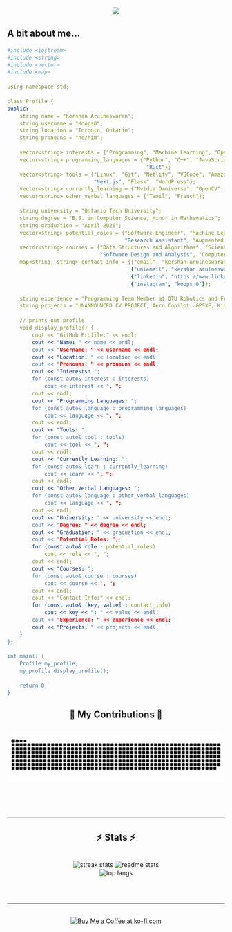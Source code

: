 <div style="text-align: center;">
    <img src="https://capsule-render.vercel.app/api?type=venom&color=auto&height=200&section=header&text=Welcome!&fontSize=90" />
</div>

## A bit about me...
```yaml
#include <iostream>
#include <string>
#include <vector>
#include <map>

using namespace std;

class Profile {
public:
    string name = "Kershan Arulneswaran";
    string username = "Koops0";
    string location = "Toronto, Ontario";
    string pronouns = "he/him";

    vector<string> interests = {"Programming", "Machine Learning", "Open Source", "Computer Vision", "Robotics", "NLP"};
    vector<string> programming_languages = {"Python", "C++", "JavaScript", "Go", "TypeScript" "Java", "HTML", "CSS", "Ruby",
                                             "Rust"};
    vector<string> tools = {"Linux", "Git", "Netlify", "VSCode", "Amazon Web Services", "OpenGL", "SQL", "React", "Node.js",
                            "Next.js", "Flask", "WordPress"};
    vector<string> currently_learning = {"Nvidia Omniverse", "OpenCV", "Tensorflow", "MongoDB", "Flutter"}
    vector<string> other_verbal_languages = {"Tamil", "French"};

    string university = "Ontario Tech University";
    string degree = "B.S. in Computer Science, Minor in Mathematics";
    string graduation = "April 2026";
    vector<string> potential_roles = {"Software Engineer", "Machine Learning Engineer", "Computer Vision Engineer", 
                                      "Research Assistant", "Augmented Reality Developer", "Data Scientist"};
    vector<string> courses = {"Data Structures and Algorithms", "Scientific Data Analysis", "Software Systems Dev. and Integ.",
                              "Software Design and Analysis", "Computer Graphics and Visualization"};
    map<string, string> contact_info = {{"email", "kershan.arulneswaran@gmail.com"},
                                        {"uniemail", "kershan.arulneswaran@ontariotechu.net"},
                                        {"linkedin", "https://www.linkedin.com/in/kersharul/"}, {"discord", "koops_0"},
                                        {"instagram", "koops_0"}};

    string experience = "Programming Team Member at OTU Robotics and Freelance Computer Science Mentor";
    string projects = "UNANNOUNCED CV PROJECT, Aero Copilot, GPSXE, King's Battle (will be posted later), Talkhub, Ri3D 2024";

    // prints out profile
    void display_profile() {
        cout << "GitHub Profile:" << endl;
        cout << "Name: " << name << endl;
        cout << "Username: " << username << endl;
        cout << "Location: " << location << endl;
        cout << "Pronouns: " << pronouns << endl;
        cout << "Interests: ";
        for (const auto& interest : interests)
            cout << interest << ", ";
        cout << endl;
        cout << "Programming Languages: ";
        for (const auto& language : programming_languages)
            cout << language << ", ";
        cout << endl;
        cout << "Tools: ";
        for (const auto& tool : tools)
            cout << tool << ", ";
        cout << endl;
        cout << "Currently Learning: ";
        for (const auto& learn : currently_learning)
            cout << learn << ", ";
        cout << endl;
        cout << "Other Verbal Languages: ";
        for (const auto& language : other_verbal_languages)
            cout << language << ", ";
        cout << endl;
        cout << "University: " << university << endl;
        cout << "Degree: " << degree << endl;
        cout << "Graduation: " << graduation << endl;
        cout << "Potential Roles: ";
        for (const auto& role : potential_roles)
            cout << role << ", ";
        cout << endl;
        cout << "Courses: ";
        for (const auto& course : courses)
            cout << course << ", ";
        cout << endl;
        cout << "Contact Info:" << endl;
        for (const auto& [key, value] : contact_info)
            cout << key << ": " << value << endl;
        cout << "Experience: " << experience << endl;
        cout << "Projects: " << projects << endl;
    }
};

int main() {
    Profile my_profile;
    my_profile.display_profile();

    return 0;
}
```

<div align="center">
  <h2>🐍 My Contributions 🐍</h2>
  <br>
  <img alt="snake eating my contributions" src="https://raw.githubusercontent.com/salesp07/salesp07/output/github-contribution-grid-snake.svg" />
  
  <br/><br/><br/>
</div>

<hr/>

<h2 align="center">⚡ Stats ⚡</h2>
<br>
<div align=center>
  <img width=390 src="https://github-readme-streak-stats-koops0.vercel.app/?user=salesp07&count_private=true&theme=react&border_radius=10" alt="streak stats"/>
  <img width=390 src="https://github-readme-stats-koops0.vercel.app/api?username=salesp07&count_private=true&show_icons=true&theme=react&rank_icon=github&border_radius=10" alt="readme stats" />
  <br/>
  <img width=325 align="center" src="https://github-readme-stats-koops0.vercel.app/api/top-langs/?username=koops0&hide=HTML&langs_count=8&layout=compact&theme=react&border_radius=10&size_weight=0.5&count_weight=0.5&exclude_repo=github-readme-stats" alt="top langs" />
</div>

<br/><br/>

<hr/>

<br/>

<div align="center">
<a href='https://ko-fi.com/V7V4RAK9C' target='_blank'><img height='64' style='border:0px;height:64px;' src='https://storage.ko-fi.com/cdn/kofi1.png?v=3' border='0' alt='Buy Me a Coffee at ko-fi.com' /></a>
</div>

<br/>
